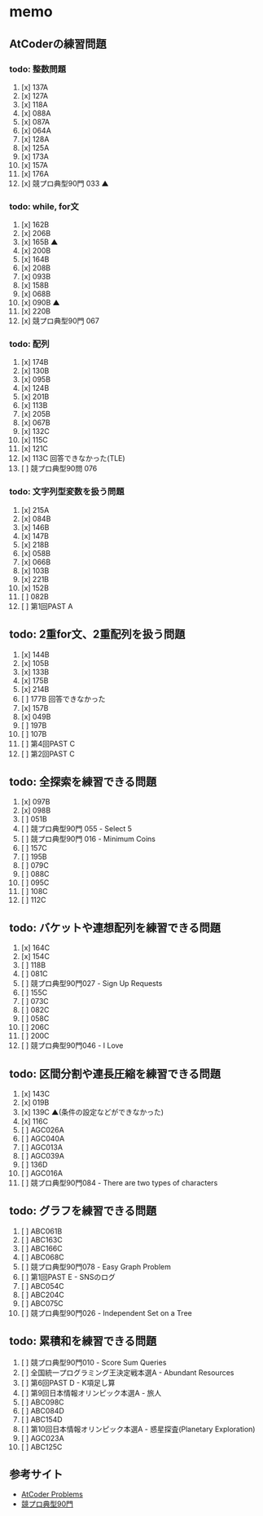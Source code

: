 # memo

## AtCoderの練習問題
### todo: 整数問題
1. [x] 137A
2. [x] 127A
3. [x] 118A
4. [x] 088A
5. [x] 087A
6. [x] 064A
7. [x] 128A
8. [x] 125A
9. [x] 173A
10. [x] 157A
11. [x] 176A
12. [x] 競プロ典型90門 033 ▲

### todo: while, for文
1. [x] 162B
2. [x] 206B
3. [x] 165B ▲
4. [x] 200B
5. [x] 164B
6. [x] 208B
7. [x] 093B
8. [x] 158B
9. [x] 068B
10. [x] 090B ▲
11. [x] 220B
12. [x] 競プロ典型90門 067

### todo: 配列
1. [x] 174B
2. [x] 130B
3. [x] 095B
4. [x] 124B
5. [x] 201B
6. [x] 113B
7. [x] 205B
8. [x] 067B
9. [x] 132C
10. [x] 115C
11. [x] 121C
12. [x] 113C 回答できなかった(TLE)
13. [ ] 競プロ典型90問 076

### todo: 文字列型変数を扱う問題
1. [x] 215A
2. [x] 084B
3. [x] 146B
4. [x] 147B
5. [x] 218B
6. [x] 058B
7. [x] 066B
8. [x] 103B
9. [x] 221B
10. [x] 152B
11. [ ] 082B
12. [ ] 第1回PAST A

## todo: 2重for文、2重配列を扱う問題
1. [x] 144B
2. [x] 105B
3. [x] 133B
4. [x] 175B
5. [x] 214B
6. [ ] 177B 回答できなかった
7. [x] 157B
8. [x] 049B
9. [ ] 197B
10. [ ] 107B
11. [ ] 第4回PAST C
12. [ ] 第2回PAST C

## todo: 全探索を練習できる問題
1. [x] 097B
2. [x] 098B
3. [ ] 051B
4. [ ] 競プロ典型90門 055 - Select 5
5. [ ] 競プロ典型90門 016 - Minimum Coins
6. [ ] 157C
7. [ ] 195B
8. [ ] 079C
9. [ ] 088C
10. [ ] 095C
11. [ ] 108C
12. [ ] 112C

## todo: バケットや連想配列を練習できる問題
1. [x] 164C
2. [x] 154C
3. [ ] 118B
4. [ ] 081C
5. [ ] 競プロ典型90門027 - Sign Up Requests
6. [ ] 155C
7. [ ] 073C
8. [ ] 082C
9. [ ] 058C
10. [ ] 206C
11. [ ] 200C
12. [ ] 競プロ典型90門046 - I Love

## todo: 区間分割や連長圧縮を練習できる問題
1. [x] 143C
2. [x] 019B
3. [x] 139C ▲(条件の設定などができなかった)
4. [x] 116C
5. [ ] AGC026A
6. [ ] AGC040A
7. [ ] AGC013A
8. [ ] AGC039A
9. [ ] 136D
10. [ ] AGC016A
11. [ ] 競プロ典型90門084 - There are two types of characters

## todo: グラフを練習できる問題
1. [ ] ABC061B
2. [ ] ABC163C
3. [ ] ABC166C
4. [ ] ABC068C
5. [ ] 競プロ典型90門078 - Easy Graph Problem
6. [ ] 第1回PAST E - SNSのログ
7. [ ] ABC054C
8. [ ] ABC204C
9. [ ] ABC075C
10. [ ] 競プロ典型90門026 - Independent Set on a Tree

## todo: 累積和を練習できる問題
1. [ ] 競プロ典型90門010 - Score Sum Queries
2. [ ] 全国統一プログラミング王決定戦本選A - Abundant Resources
3. [ ] 第6回PAST D - K項足し算
4. [ ] 第9回日本情報オリンピック本選A - 旅人
5. [ ] ABC098C
6. [ ] ABC084D
7. [ ] ABC154D
8. [ ] 第10回日本情報オリンピック本選A - 惑星探査(Planetary Exploration)
9. [ ] AGC023A
10. [ ] ABC125C

## 参考サイト
- [AtCoder Problems](https://kenkoooo.com/atcoder/)
- [競プロ典型90門](https://atcoder.jp/contests/typical90)
